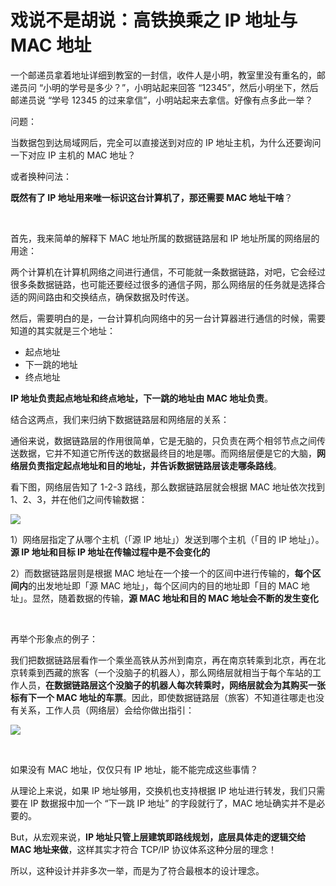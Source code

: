 # 戏说不是胡说：高铁换乘之 IP 地址与 MAC 地址

一个邮递员拿着地址详细到教室的一封信，收件人是小明，教室里没有重名的，邮递员问 “小明的学号是多少？”，小明站起来回答 “12345”，然后小明坐下，然后邮递员说 “学号 12345 的过来拿信”，小明站起来去拿信。好像有点多此一举？

问题：

当数据包到达局域网后，完全可以直接送到对应的 IP 地址主机，为什么还要询问一下对应 IP 主机的 MAC 地址？

或者换种问法：

**既然有了 IP 地址用来唯一标识这台计算机了，那还需要 MAC 地址干啥**？

<br>

首先，我来简单的解释下 MAC 地址所属的数据链路层和 IP 地址所属的网络层的用途：

两个计算机在计算机网络之间进行通信，不可能就一条数据链路，对吧，它会经过很多条数据链路，也可能还要经过很多的通信子网，那么网络层的任务就是选择合适的网间路由和交换结点，确保数据及时传送。

然后，需要明白的是，一台计算机向网络中的另一台计算器进行通信的时候，需要知道的其实就是三个地址：

- 起点地址
- 下一跳的地址
- 终点地址

**IP 地址负责起点地址和终点地址，下一跳的地址由 MAC 地址负责**。

结合这两点，我们来归纳下数据链路层和网络层的关系：

通俗来说，数据链路层的作用很简单，它是无脑的，只负责在两个相邻节点之间传送数据，它并不知道它所传送的数据最终目的地是哪。而网络层便是它的大脑，**网络层负责指定起点地址和目的地址，并告诉数据链路层该走哪条路线**。

看下图，网络层告知了 1-2-3 路线，那么数据链路层就会根据 MAC 地址依次找到 1、2、3，并在他们之间传输数据：

![](https://gitee.com/veal98/images/raw/master/img/20210114143919.png)

1）网络层指定了从哪个主机（「源 IP 地址」）发送到哪个主机（「目的 IP 地址」）。**源 IP 地址和目标 IP 地址在传输过程中是不会变化的**

2）而数据链路层则是根据 MAC 地址在一个接一个的区间中进行传输的，**每个区间内**的出发地址即「源 MAC 地址」，每个区间内的目的地址即「目的 MAC 地址」。显然，随着数据的传输，**源 MAC 地址和目的 MAC 地址会不断的发生变化**

<br>

再举个形象点的例子：

我们把数据链路层看作一个乘坐高铁从苏州到南京，再在南京转乘到北京，再在北京转乘到西藏的旅客（一个没脑子的机器人），那么网络层就相当于每个车站的工作人员，**在数据链路层这个没脑子的机器人每次转乘时，网络层就会为其购买一张标有下一个 MAC 地址的车票**。因此，即使数据链路层（旅客）不知道往哪走也没有关系，工作人员（网络层）会给你做出指引：

![](https://gitee.com/veal98/images/raw/master/img/20210115151809.png)

<br>

如果没有 MAC 地址，仅仅只有 IP 地址，能不能完成这些事情？

从理论上来说，如果 IP 地址够用，交换机也支持根据 IP 地址进行转发，我们只需要在 IP 数据报中加一个 “下一跳 IP 地址” 的字段就行了，MAC 地址确实并不是必要的。

But，从宏观来说，**IP 地址只管上层建筑即路线规划，底层具体走的逻辑交给 MAC 地址来做**，这样其实才符合 TCP/IP 协议体系这种分层的理念！

所以，这种设计并非多次一举，而是为了符合最根本的设计理念。